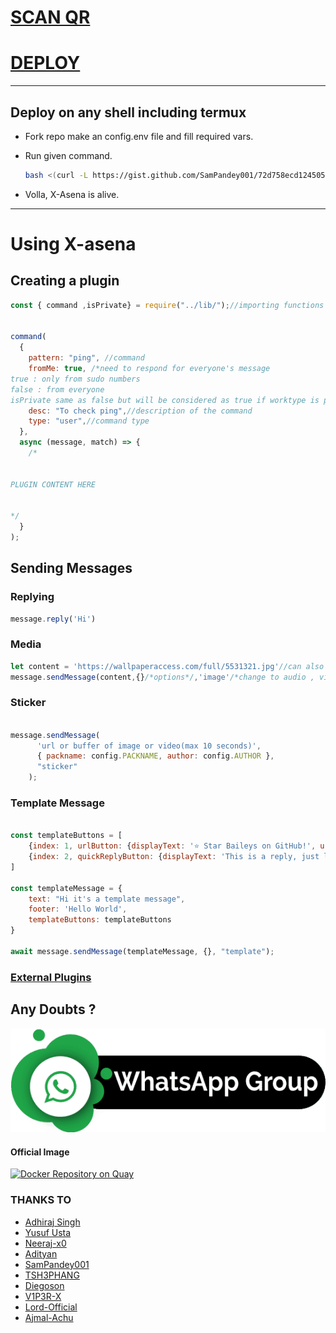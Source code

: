 # [SCAN QR](https://x-asena-qr.herokuapp.com)

# [DEPLOY](https://heroku.com/deploy?template=https://github.com/HyNO/X-Asena) 

---
## Deploy on any shell including termux
- Fork repo make an config.env file and fill required vars.
- Run given command.
    
    ```bash
    bash <(curl -L https://gist.github.com/SamPandey001/72d758ecd124505f90b903b8aa26727a/raw)
    ```
- Volla, X-Asena is alive.

---

# Using X-asena 
## Creating a plugin 
```javascript
const { command ,isPrivate} = require("../lib/");//importing functions 


command(
  {
    pattern: "ping", //command
    fromMe: true, /*need to respond for everyone's message
true : only from sudo numbers
false : from everyone
isPrivate same as false but will be considered as true if worktype is private*/
    desc: "To check ping",//description of the command
    type: "user",//command type 
  },
  async (message, match) => {
    /*


PLUGIN CONTENT HERE


*/
  }
);

```
## Sending Messages
### Replying
```javascript
message.reply('Hi')
```

### Media
```javascript
let content = 'https://wallpaperaccess.com/full/5531321.jpg'//can also use buffer
message.sendMessage(content,{}/*options*/,'image'/*change to audio , video while sending audio or video */)
```

### Sticker 

```javascript

message.sendMessage(
      'url or buffer of image or video(max 10 seconds)',
      { packname: config.PACKNAME, author: config.AUTHOR },
      "sticker"
    );

```

### Template Message

```javascript

const templateButtons = [
    {index: 1, urlButton: {displayText: '⭐ Star Baileys on GitHub!', url: 'https://github.com/adiwajshing/Baileys'}},
    {index: 2, quickReplyButton: {displayText: 'This is a reply, just like normal buttons!', id: 'id-like-buttons-message'}},
]

const templateMessage = {
    text: "Hi it's a template message",
    footer: 'Hello World',
    templateButtons: templateButtons
}

await message.sendMessage(templateMessage, {}, "template");

```
### [External Plugins](https://github.com/HyNO/X-Asena/wiki/Plugins)
## Any Doubts ? 
[![JOIN WHATSAPP GROUP](https://raw.githubusercontent.com/Neeraj-x0/Neeraj-x0/main/photos/suddidina-join-whatsapp.png)](https://chat.whatsapp.com/ESiNt1pudB1Js6QRZtM0jg)
#### Official Image
[![Docker Repository on Quay](https://quay.io/repository/xelectra/HyNO/status "Docker Repository on Quay")](https://quay.io/repository/xelectra/HyNO)
### THANKS TO 

- [Adhiraj Singh](https://github.com/adiwajshing)
- [Yusuf Usta](https://github.com/yusufusta)
- [Neeraj-x0](https://github.com/Neeraj-x0)
- [Adityan](https://github.com/A-d-i-t-h-y-a-n)
- [SamPandey001](https://github.com/SamPandey001)
- [TSH3PHANG](https://github.com/TSH3PHANG)
- [Diegoson](https://github.com/Diegoson)
- [V1P3R-X](https://github.com/V1P3R-X)
- [Lord-Official](https://github.com/Lord-official)
- [Ajmal-Achu](https://github.com/Ajmal-Achu)


